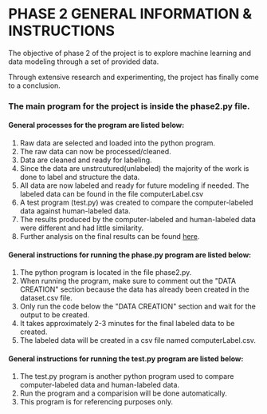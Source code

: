 # PHASE 2 GENERAL INFORMATION & INSTRUCTIONS
The objective of phase 2 of the project is to explore machine learning and data modeling through a set of provided data.

Through extensive research and experimenting, the project has finally come to a conclusion. 

### The main program for the project is inside the phase2.py file. 
#### General processes for the program are listed below:
1. Raw data are selected and loaded into the python program.
2. The raw data can now be processed/cleaned.
3. Data are cleaned and ready for labeling.
4. Since the data are unstrcutured(unlabeled) the majority of the work is done to label and structure the data.
5. All data are now labeled and ready for future modeling if needed. The labeled data can be found in the file computerLabel.csv
6. A test program (test.py) was created to compare the computer-labeled data against human-labeled data. 
7. The results produced by the computer-labeled and human-labeled data were different and had little similarity.
8. Further analysis on the final results can be found [here](link).

#### General instructions for running the phase.py program are listed below:
1. The python program is located in the file phase2.py.
2. When running the program, make sure to comment out the "DATA CREATION" section because the data has already been created in the dataset.csv file.
3. Only run the code below the "DATA CREATION" section and wait for the output to be created.
4. It takes approximately 2-3 minutes for the final labeled data to be created. 
5. The labeled data will be created in a csv file named computerLabel.csv.

#### General instructions for running the test.py program are listed below:
1. The test.py program is another python program used to compare computer-labeled data and human-labeled data.
2. Run the program and a comparision will be done automatically.
3. This program is for referencing purposes only. 
